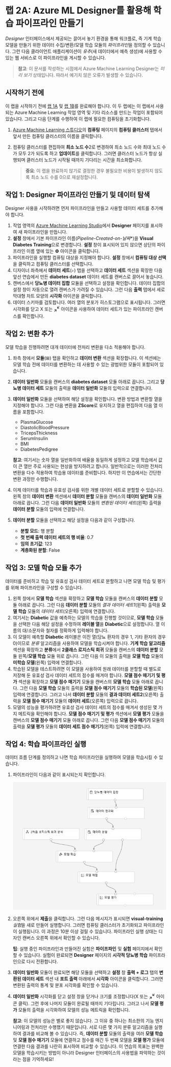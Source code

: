 ﻿# 랩 2A: Azure ML Designer를 활용해 학습 파이프라인 만들기

*Designer* 인터페이스에서 제공되는 끌어서 놓기 환경을 통해 워크플로, 즉 기계 학습 모델을 만들기 위한 데이터 수집/변환/모델 학습 모듈의 *파이프라인*을 정의할 수 있습니다. 그런 다음 클라이언트 애플리케이션이 *유추*(새 데이터에서 예측 생성)에 사용할 수 있는 웹 서비스로 이 파이프라인을 게시할 수 있습니다.

> **참고**: 이 문서를 작성하는 시점에서 Azure Machine Learning Designer는 *미리 보기* 상태입니다. 따라서 예기치 않은 오류가 발생할 수 있습니다.

## 시작하기 전에

이 랩을 시작하기 전에 [랩 1A](Lab01A.md) 및 [랩 1B](Lab01B.md)를 완료해야 합니다. 이 두 랩에는 이 랩에서 사용되는 Azure Machine Learning 작업 영역 및 기타 리소스를 만드는 작업이 포함되어 있습니다. 그리고 다음 단계를 수행하여 이 랩에 필요한 컴퓨팅을 초기화합니다.

1. [Azure Machine Learning 스튜디오](https://ml.azure.com)의 **컴퓨팅** 페이지의 **컴퓨팅 클러스터** 탭에서 앞서 만든 컴퓨팅 클러스터의 이름을 클릭합니다.
2. 컴퓨팅 클러스터를 편집하여 **최소 노드 수**2로 변경하여 최소 노드 수와 최대 노드 수가 모두 2가 되도록 하고 **업데이트**를 클릭합니다. 그러면 클러스터 노드가 항상 실행되며 클러스터 노드가 시작될 때까지 기다리는 시간을 최소화합니다.

    > **중요**: 이 랩을 완료하지 않기로 결정한 경우 불필요한 비용이 발생하지 않도록 최소 노드 수를 0으로 재설정합니다.

## 작업 1: Designer 파이프라인 만들기 및 데이터 탐색

Designer 사용을 시작하려면 먼저 파이프라인을 만들고 사용할 데이터 세트를 추가해야 합니다.

1. 작업 영역의 [Azure Machine Learning Studio](https://ml.azure.com)에서 **Designer** 페이지를 표시하여 새 파이프라인을 만듭니다.
2. **설정** 창에서 기본 파이프라인 이름(*Pipeline-Created-on-*날짜***)을 **Visual Diabetes Training**으로 변경합니다. **설정** 창이 표시되어 있지 않으면 상단의 파이프라인 이름 옆에 있는 **&#9881;** 아이콘을 클릭합니다.
3. 파이프라인을 실행할 컴퓨팅 대상을 지정해야 합니다. **설정** 창에서 **컴퓨팅 대상 선택**을 클릭하고 컴퓨팅 클러스터를 선택합니다.
4. 디자이너 좌측에서 **데이터 세트**(&#8981;) 탭을 선택하고 **데이터 세트** 섹션을 확장한 다음 앞선 연습에서 만든 **diabetes dataset** 데이터 세트를 캔버스로 끌어서 놓습니다.
5. 캔버스에서 **당뇨병 데이터 집합** 모듈을 선택하고 설정을 확인합니다. 데이터 집합의 설정 창이 자동으로 열려 캔버스가 가려질 수 있습니다. 그런 다음 **출력** 탭에서 세로 막대형 차트 모양의 **시각화** 아이콘을 클릭합니다.
6. 데이터 스키마를 검토합니다. 여러 열의 분포가 히스토그램으로 표시됩니다. 그러면 시각화를 닫고 X 또는 **<sub>&#8599;</sub><sup>&#8601;</sup>** 아이콘을 사용하여 데이터 세트가 있는 파이프라인 캔버스를 확인합니다.

## 작업 2: 변환 추가

모델 학습을 진행하려면 대개 데이터에 전처리 변환을 다소 적용해야 합니다.

1. 좌측 창에서 **모듈**(&#8862;) 탭을 확인하고 **데이터 변환** 섹션을 확장합니다. 이 섹션에는 모델 학습 전에 데이터를 변환하는 데 사용할 수 있는 광범위한 모듈이 포함되어 있습니다.
2. **데이터 일반화** 모듈을 캔버스의 **diabetes dataset** 모듈 아래로 끕니다. 그리고 **당뇨병 데이터 세트** 모듈의 출력을 **데이터 일반화** 모듈의 입력으로 연결합니다.
3. **데이터 일반화** 모듈을 선택하여 해당 설정을 확인합니다. 변환 방법과 변환할 열을 지정해야 합니다. 그런 다음 변환을 **ZScore**로 유지하고 열을 편집하여 다음 열 이름을 포함합니다.
    * PlasmaGlucose
    * DiastolicBloodPressure
    * TricepsThickness
    * SerumInsulin
    * BMI
    * DiabetesPedigree

    **참고**: 여기서는 숫자 열을 일반화하여 배율을 동일하게 설정하고 모델 학습에서 값이 큰 열만 주로 사용되는 현상을 방지하려고 합니다. 일반적으로는 이러한 전처리 변환을 다수 적용하여 학습용 데이터를 준비합니다. 하지만 이 연습에서는 간단한 변환 과정만 수행합니다.

4. 이제 데이터를 학습과 유효성 검사를 위한 개별 데이터 세트로 분할할 수 있습니다. 왼쪽 창의 **데이터 변환** 섹션에서 **데이터 분할** 모듈을 캔버스의 **데이터 일반화** 모듈 아래로 끕니다. 그런 다음 **데이터 일반화** 모듈의 *변환된 데이터 세트*(왼쪽) 출력을 **데이터 분할** 모듈의 입력에 연결합니다.
5. **데이터 분할** 모듈을 선택하고 해당 설정을 다음과 같이 구성합니다.
    * **분할 모드**: 행 분할
    * **첫 번째 출력 데이터 세트의 행 비율**: 0.7
    * **임의 초기값**: 123
    * **계층화된 분할**: False

## 작업 3: 모델 학습 모듈 추가

데이터를 준비하고 학습 및 유효성 검사 데이터 세트로 분할하고 나면 모델 학습 및 평가를 위해 파이프라인을 구성할 수 있습니다.

1. 왼쪽 창에서 **모델 학습** 섹션을 확장하고 **모델 학습** 모듈을 캔버스의 **데이터 분할** 모듈 아래로 끕니다. 그런 다음 **데이터 분할** 모듈의 *결과 데이터 세트1*(왼쪽) 출력을 **모델 학습** 모듈의 *데이터 세트*(오른쪽) 입력에 연결합니다.
2. 여기서는 **Diabetic** 값을 예측하는 모델의 학습을 진행할 것이므로, **모델 학습** 모듈을 선택한 다음 해당 설정을 수정하여 **레이블 열**을 **Diabetic**으로 설정합니다. 열 이름의 대/소문자와 철자를 정확하게 입력해야 합니다.
3. 이 모델이 예측할 **Diabetic** 레이블은 이진 열(당뇨 환자의 경우 1, 기타 환자의 경우 0)이므로 *분류* 알고리즘을 사용하여 모델을 학습시켜야 합니다. **기계 학습 알고리즘** 섹션을 확장하고 **분류**에서 **2클래스 로지스틱 회귀** 모듈을 캔버스의 **데이터 분할** 모듈 왼쪽/**모델 학습** 모듈 위로 끕니다. 그런 다음 이 모듈의 출력을 **모델 학습** 모듈의 **미학습 모델**(왼쪽) 입력에 연결합니다.
4. 학습된 모델을 테스트하려면 이 모델을 사용하여 원래 데이터를 분할할 때 별도로 저장해 둔 유효성 검사 데이터 세트의 점수를 매겨야 합니다. **모델 점수 매기기 및 평가** 섹션을 확장하고 **모델 점수 매기기** 모듈을 캔버스의 **모델 학습** 모듈 아래로 끕니다. 그런 다음 **모델 학습** 모듈의 출력을 **모델 점수 매기기** 모듈의 **학습된 모델**(왼쪽) 입력에 연결합니다. 그러고 나서 **데이터 분할** 모듈의 **결과 데이터 세트2**(오른쪽) 출력을 **모델 점수 매기기** 모듈의 **데이터 세트**(오른쪽) 입력으로 끕니다.
5. 모델의 성능을 평가하려면 유효성 검사 데이터 세트의 점수를 매겨서 생성된 몇 가지 메트릭을 확인해야 합니다. **모델 점수 매기기 및 평가** 섹션에서 **모델 평가** 모듈을 캔버스의 **모델 점수 매기기** 모듈 아래로 끕니다. 그런 다음 **모델 점수 매기기** 모듈의 출력을 **모델 평가** 모듈의 **데이터 세트 점수 매기기**(왼쪽) 입력에 연결합니다.

## 작업 4:  학습 파이프라인 실행

데이터 흐름 단계를 정의하고 나면 학습 파이프라인을 실행하여 모델을 학습시킬 수 있습니다.

1. 파이프라인이 다음과 같이 표시되는지 확인합니다.

    ![시각적 학습 파이프라인](images/visual-training.jpg)

2. 오른쪽 위에서 **제출**을 클릭합니다. 그런 다음 메시지가 표시되면 **visual-training** *실험*을 새로 만들어 실행합니다.  그러면 컴퓨팅 클러스터가 초기화되고 파이프라인이 실행됩니다. 이 과정은 10분 이상 걸릴 수 있습니다. 파이프라인 실행 상태는 디자인 캔버스 오른쪽 위에서 확인할 수 있습니다.

    **팁**: 실행 중인 파이프라인과 만들어진 실험은 **파이프파인** 및 **실험** 페이지에서 확인할 수 있습니다. 실험이 완료되면 **Designer** 페이지의 **시각적 당뇨병 학습** 파이프라인으로 다시 전환합니다.

3. **데이터 일반화** 모듈이 완료되면 해당 모듈을 선택하고 **설정** 창 **출력 + 로그** 탭의 **변환된 데이터 세트** 섹션 내 **포트 출력** 아래에서 **시각화** 아이콘을 클릭합니다. 그러면 변환된 출력의 통계 및 분포 시각화를 확인할 수 있습니다.
4. **데이터 일반화** 시각화를 닫고 설정 창을 닫거나 크기를 조정합니다(X 또는 **<sub>&#8599;</sub><sup>&#8601;</sup>** 아이콘 클릭). 그런 후에 나머지 모듈이 완료될 때까지 기다립니다. 그러고 나서 **모델 평가** 모듈의 출력을 시각화하여 모델의 성능 메트릭을 확인합니다.

    **참고**: 이 모델의 성능은 별로 좋지 않습니다. 그 이유 중 하나는 최소한의 기능 엔지니어링과 전처리만 수행했기 때문입니다. 서로 다른 몇 가지 분류 알고리즘을 실행하여 결과를 비교해 볼 수 있습니다. 즉, **데이터 분할** 모듈의 출력을 여러 **모델 학습** 및 **모델 점수 매기기** 모듈에 연결하고 점수를 매긴 두 번째 모델을 **모델 평가** 모듈에 연결한 다음 결과를 나란히 표시하여 비교할 수 있습니다. 이 연습의 목표는 완벽한 모델을 학습시키는 방법이 아니라 Designer 인터페이스의 사용법을 파악하는 것이라는 점을 기억하세요!
